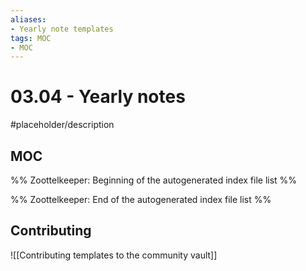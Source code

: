 ```yaml
---
aliases:
- Yearly note templates
tags: MOC
- MOC
---
```


# 03.04 - Yearly notes

#placeholder/description 

## MOC

%% Zoottelkeeper: Beginning of the autogenerated index file list  %%

%% Zoottelkeeper: End of the autogenerated index file list  %%

## Contributing

![[Contributing templates to the community vault]]